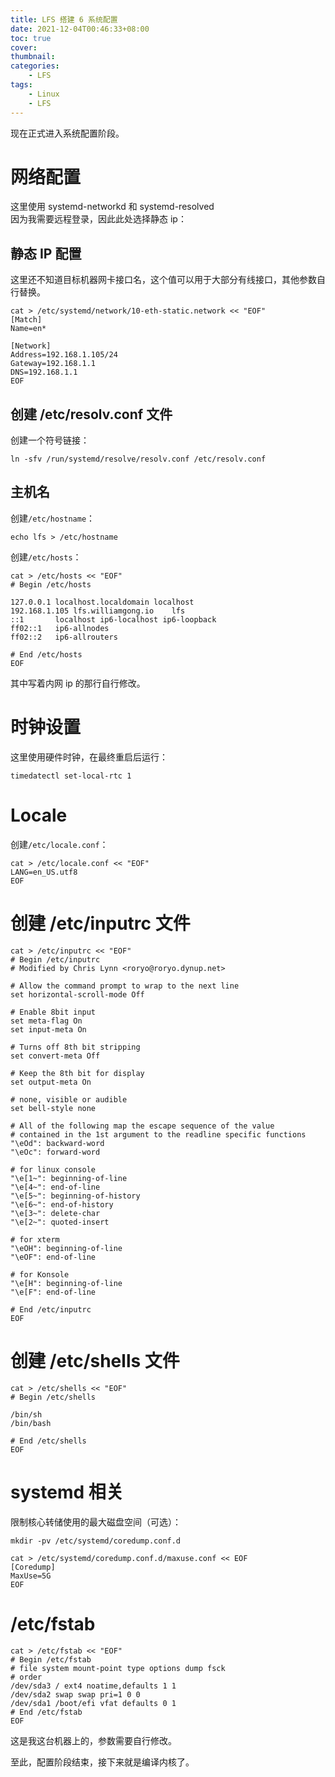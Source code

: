 ```yaml
---
title: LFS 搭建 6 系统配置
date: 2021-12-04T00:46:33+08:00
toc: true
cover:
thumbnail:
categories:
    - LFS
tags:
    - Linux
    - LFS
---
```

现在正式进入系统配置阶段。
# 网络配置
这里使用 systemd-networkd 和 systemd-resolved    
因为我需要远程登录，因此此处选择静态 ip：
## 静态 IP 配置
这里还不知道目标机器网卡接口名，这个值可以用于大部分有线接口，其他参数自行替换。
```
cat > /etc/systemd/network/10-eth-static.network << "EOF"
[Match]
Name=en*

[Network]
Address=192.168.1.105/24
Gateway=192.168.1.1
DNS=192.168.1.1
EOF
```
## 创建 /etc/resolv.conf 文件
创建一个符号链接：

    ln -sfv /run/systemd/resolve/resolv.conf /etc/resolv.conf
## 主机名
创建`/etc/hostname`：

    echo lfs > /etc/hostname
创建`/etc/hosts`：
```
cat > /etc/hosts << "EOF"
# Begin /etc/hosts

127.0.0.1 localhost.localdomain localhost
192.168.1.105 lfs.williamgong.io    lfs
::1       localhost ip6-localhost ip6-loopback
ff02::1   ip6-allnodes
ff02::2   ip6-allrouters

# End /etc/hosts
EOF
```
其中写着内网 ip 的那行自行修改。
# 时钟设置
这里使用硬件时钟，在最终重启后运行：

    timedatectl set-local-rtc 1
# Locale
创建`/etc/locale.conf`：
```
cat > /etc/locale.conf << "EOF"
LANG=en_US.utf8
EOF
```
# 创建 /etc/inputrc 文件 
```
cat > /etc/inputrc << "EOF"
# Begin /etc/inputrc
# Modified by Chris Lynn <roryo@roryo.dynup.net>

# Allow the command prompt to wrap to the next line
set horizontal-scroll-mode Off

# Enable 8bit input
set meta-flag On
set input-meta On

# Turns off 8th bit stripping
set convert-meta Off

# Keep the 8th bit for display
set output-meta On

# none, visible or audible
set bell-style none

# All of the following map the escape sequence of the value
# contained in the 1st argument to the readline specific functions
"\eOd": backward-word
"\eOc": forward-word

# for linux console
"\e[1~": beginning-of-line
"\e[4~": end-of-line
"\e[5~": beginning-of-history
"\e[6~": end-of-history
"\e[3~": delete-char
"\e[2~": quoted-insert

# for xterm
"\eOH": beginning-of-line
"\eOF": end-of-line

# for Konsole
"\e[H": beginning-of-line
"\e[F": end-of-line

# End /etc/inputrc
EOF
```
# 创建 /etc/shells 文件 
```
cat > /etc/shells << "EOF"
# Begin /etc/shells

/bin/sh
/bin/bash

# End /etc/shells
EOF
```
# systemd 相关
限制核心转储使用的最大磁盘空间（可选）：
```
mkdir -pv /etc/systemd/coredump.conf.d

cat > /etc/systemd/coredump.conf.d/maxuse.conf << EOF
[Coredump]
MaxUse=5G
EOF
```
# /etc/fstab
```
cat > /etc/fstab << "EOF"
# Begin /etc/fstab
# file system mount-point type options dump fsck
# order
/dev/sda3 / ext4 noatime,defaults 1 1
/dev/sda2 swap swap pri=1 0 0
/dev/sda1 /boot/efi vfat defaults 0 1
# End /etc/fstab
EOF
```
这是我这台机器上的，参数需要自行修改。     

至此，配置阶段结束，接下来就是编译内核了。